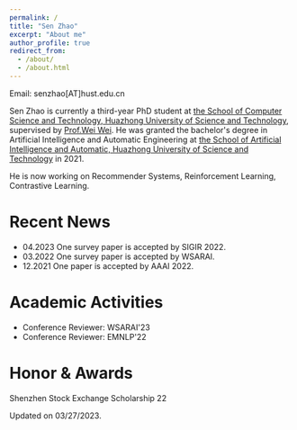 ```yaml
---
permalink: /
title: "Sen Zhao"
excerpt: "About me"
author_profile: true
redirect_from: 
  - /about/
  - /about.html
---
```




Email: senzhao[AT]hust.edu.cn

Sen Zhao is currently a third-year PhD student at <a href="http://cs.hust.edu.cn/" target="_blank">the
School of Computer Science and Technology, Huazhong University of Science and Technology</a>, supervised by <a href="https://www.eric-weiwei.com/" target="_blank"> Prof.Wei Wei</a>. 
He was granted the bachelor's degree in Artificial Intelligence and Automatic Engineering
at <a href="http://aia.hust.edu.cn/" target="_blank">the
School of Artificial Intelligence and Automatic, Huazhong University of Science and Technology</a> in 2021.

He is now working on Recommender Systems, Reinforcement Learning, Contrastive Learning.

Recent News
=====
* 04.2023 One survey paper is accepted by SIGIR 2022.
* 03.2022 One survey paper is accepted by WSARAI.
* 12.2021 One paper is accepted by AAAI 2022.

<!-- Work experience
======
*  -->

  
Academic Activities
======
  
  * Conference Reviewer: WSARAI'23
  * Conference Reviewer: EMNLP'22

<!--   * Conference PC member: ACML'20, CIKM'21'20, ICDE'20, IJCAI'20, SIGIR'20'19, SIGMOD'20, VLDB'21, WSDM'21'20 -->

Honor & Awards
======

Shenzhen Stock Exchange Scholarship 22


Updated on 03/27/2023.
